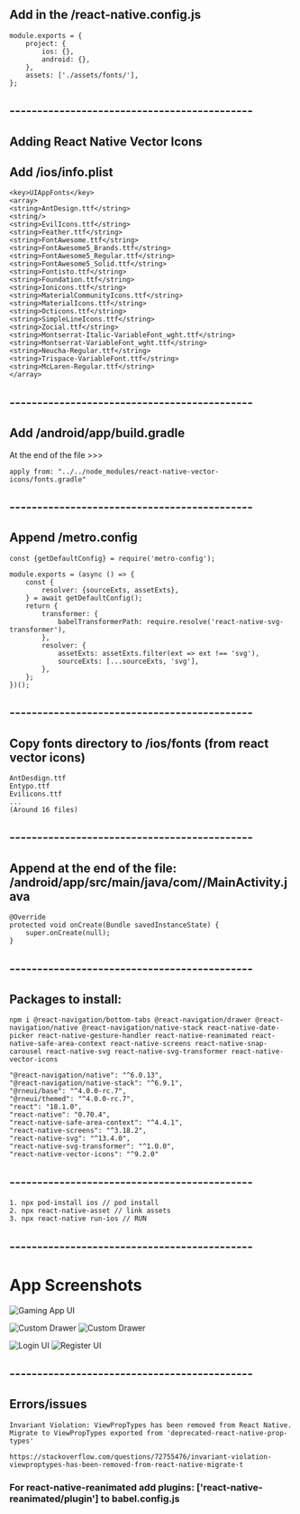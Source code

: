 ## Add in the <project root>/react-native.config.js

```
module.exports = {
    project: {
        ios: {},
        android: {},
    },
    assets: ['./assets/fonts/'],
};
```

## --------------------------------------------

## Adding React Native Vector Icons

## Add <project root>/ios/info.plist

```
<key>UIAppFonts</key>
<array>
<string>AntDesign.ttf</string>
<string/>
<string>EvilIcons.ttf</string>
<string>Feather.ttf</string>
<string>FontAwesome.ttf</string>
<string>FontAwesome5_Brands.ttf</string>
<string>FontAwesome5_Regular.ttf</string>
<string>FontAwesome5_Solid.ttf</string>
<string>Fontisto.ttf</string>
<string>Foundation.ttf</string>
<string>Ionicons.ttf</string>
<string>MaterialCommunityIcons.ttf</string>
<string>MaterialIcons.ttf</string>
<string>Octicons.ttf</string>
<string>SimpleLineIcons.ttf</string>
<string>Zocial.ttf</string>
<string>Montserrat-Italic-VariableFont_wght.ttf</string>
<string>Montserrat-VariableFont_wght.ttf</string>
<string>Neucha-Regular.ttf</string>
<string>Trispace-VariableFont.ttf</string>
<string>McLaren-Regular.ttf</string>
</array>
```

## --------------------------------------------

## Add <project root>/android/app/build.gradle

At the end of the file >>>

```
apply from: "../../node_modules/react-native-vector-icons/fonts.gradle"
```

## --------------------------------------------

## Append <project root>/metro.config

```
const {getDefaultConfig} = require('metro-config');

module.exports = (async () => {
    const {
        resolver: {sourceExts, assetExts},
    } = await getDefaultConfig();
    return {
        transformer: {
            babelTransformerPath: require.resolve('react-native-svg-transformer'),
        },
        resolver: {
            assetExts: assetExts.filter(ext => ext !== 'svg'),
            sourceExts: [...sourceExts, 'svg'],
        },
    };
})();
```

## --------------------------------------------

## Copy fonts directory to <project root>/ios/fonts (from react vector icons)

```
AntDesdign.ttf
Entypo.ttf
Evilicons.ttf
...
(Around 16 files)
```

## --------------------------------------------

## Append at the end of the file: <project root>/android/app/src/main/java/com/<project name>/MainActivity.java

```
@Override
protected void onCreate(Bundle savedInstanceState) {
    super.onCreate(null);
}
```

## --------------------------------------------

## Packages to install:

```
npm i @react-navigation/bottom-tabs @react-navigation/drawer @react-navigation/native @react-navigation/native-stack react-native-date-picker react-native-gesture-handler react-native-reanimated react-native-safe-area-context react-native-screens react-native-snap-carousel react-native-svg react-native-svg-transformer react-native-vector-icons

"@react-navigation/native": "^6.0.13",
"@react-navigation/native-stack": "^6.9.1",
"@rneui/base": "^4.0.0-rc.7",
"@rneui/themed": "^4.0.0-rc.7",
"react": "18.1.0",
"react-native": "0.70.4",
"react-native-safe-area-context": "^4.4.1",
"react-native-screens": "^3.18.2",
"react-native-svg": "^13.4.0",
"react-native-svg-transformer": "^1.0.0",
"react-native-vector-icons": "^9.2.0"
```

## --------------------------------------------

```
1. npx pod-install ios // pod install
2. npx react-native-asset // link assets
3. npx react-native run-ios // RUN
```

## --------------------------------------------

# App Screenshots

![Gaming App UI](./screenshots/Start_screen.png)

![Custom Drawer](./screenshots/Login_screen.png)
![Custom Drawer](./screenshots/Register_screen.png)

![Login UI](./screenshots/Dashboard_screen.png)
![Register UI](./screenshots/Custom_Drawer_screen.png)

## --------------------------------------------

## Errors/issues

```
Invariant Violation: ViewPropTypes has been removed from React Native. Migrate to ViewPropTypes exported from 'deprecated-react-native-prop-types'

https://stackoverflow.com/questions/72755476/invariant-violation-viewproptypes-has-been-removed-from-react-native-migrate-t
```

### For react-native-reanimated add plugins: ['react-native-reanimated/plugin'] to babel.config.js
